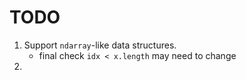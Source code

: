 TODO
====

1. Support `ndarray`-like data structures.
	-	final check `idx < x.length` may need to change
2. 

